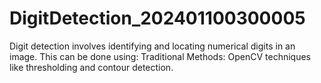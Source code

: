# DigitDetection_202401100300005
Digit detection involves identifying and locating numerical digits in an image. This can be done using:  Traditional Methods: OpenCV techniques like thresholding and contour detection. 
